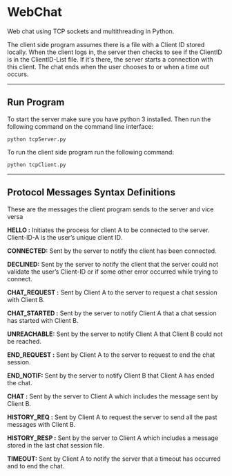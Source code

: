 # WebChat
Web chat using TCP sockets and multithreading in Python.

The client side program assumes there is a file with a Client ID stored locally.
When the client logs in, the server then checks to see if the ClientID is in the ClientID-List file. 
If it's there, the server starts a connection with this client. The chat ends when the user chooses to or when a time out occurs. 

***********************************************************************************************************************************
## Run Program
To start the server make sure you have python 3 installed. Then run the following command on the command line interface:

`python tcpServer.py`

To run the client side program run the following command:

`python tcpClient.py`

***********************************************************************************************************************************
## Protocol Messages Syntax Definitions
These are the messages the client program sends to the server and vice versa 

**HELLO <Client-ID-A>:** Initiates the process for client A to be connected to the server. Client-ID-A is the user’s unique client ID.

**CONNECTED:** Sent by the server to notify the client has been connected.

**DECLINED:** Sent by the server to notify the client that the server could not validate the user’s Client-ID or if some other error occurred while trying to connect.

**CHAT_REQUEST <Client-ID-B>:** Sent by Client A to the server to request a chat session with Client B.

**CHAT_STARTED <Session-ID> <Client-ID-B>:** Sent by the server to notify Client A that a chat session has started with Client B.

**UNREACHABLE:** Sent by the server to notify Client A that Client B could not be reached.

**END_REQUEST <Client-ID-B>:** Sent by Client A to the server to request to end the chat session.

**END_NOTIF:** Sent by the server to notify Client B that Client A has ended the chat.

**CHAT <message/>:** Sent by the server to Client A which includes the message sent by Client B.

**HISTORY_REQ <Client-ID-B>:** Sent by Client A to request the server to send all the past messages with Client B.

**HISTORY_RESP <message/>:** Sent by the server to Client A which includes a message stored in the last chat session file.

**TIMEOUT:** Sent by Client A to notify the server that a timeout has occurred and to end the chat.

